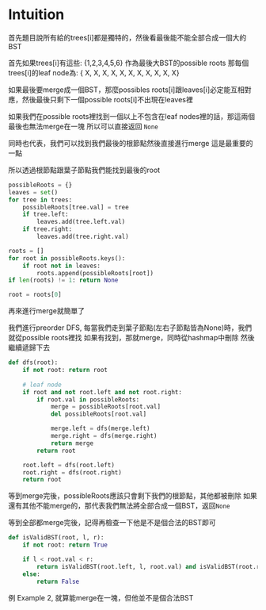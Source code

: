 # Intuition

首先題目說所有給的trees[i]都是獨特的，然後看最後能不能全部合成一個大的BST

首先如果trees[i]有這些: {1,2,3,4,5,6} 作為最後大BST的possible roots
那每個trees[i]的leaf node為: { X, X, X, X, X, X, X, X, X, X, X}

如果最後要merge成一個BST，那麼possibles roots[i]跟leaves[i]必定能互相對應，然後最後只剩下一個possible roots[i]不出現在leaves裡

如果我們在possible roots裡找到一個以上不包含在leaf nodes裡的話，那這兩個最後也無法merge在一塊
所以可以直接返回 `None`

同時也代表，我們可以找到我們最後的根節點然後直接進行merge
這是最重要的一點

所以透過根節點跟葉子節點我們能找到最後的root
```py
possibleRoots = {}
leaves = set()
for tree in trees:
    possibleRoots[tree.val] = tree
    if tree.left:
        leaves.add(tree.left.val)
    if tree.right:
        leaves.add(tree.right.val)

roots = []
for root in possibleRoots.keys():
    if root not in leaves:
        roots.append(possibleRoots[root])
if len(roots) != 1: return None

root = roots[0]
```

再來進行merge就簡單了

我們進行preorder DFS, 每當我們走到葉子節點(左右子節點皆為None)時，我們就從possible roots裡找
如果有找到，那就merge，同時從hashmap中刪除
然後繼續遞歸下去

```py
def dfs(root):
    if not root: return root
    
    # leaf node
    if root and not root.left and not root.right:
        if root.val in possibleRoots:
            merge = possibleRoots[root.val]
            del possibleRoots[root.val]

            merge.left = dfs(merge.left)
            merge.right = dfs(merge.right)
            return merge
        return root

    root.left = dfs(root.left)
    root.right = dfs(root.right)
    return root
```

等到merge完後，possibleRoots應該只會剩下我們的根節點，其他都被刪除
如果還有其他不能merge的，那代表我們無法將全部合成一個BST，返回`None`

等到全部都merge完後，記得再檢查一下他是不是個合法的BST即可
```py
def isValidBST(root, l, r):
    if not root: return True

    if l < root.val < r:
        return isValidBST(root.left, l, root.val) and isValidBST(root.right, root.val, r)
    else:
        return False
```
例 Example 2, 就算能merge在一塊，但他並不是個合法BST